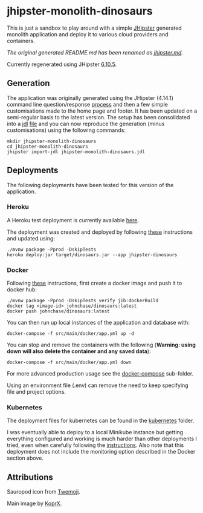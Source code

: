 # jhipster-monolith-dinosaurs

This is just a sandbox to play around with a simple [JHipster](https://www.jhipster.tech/) generated monolith application and
deploy it to various cloud providers and containers.

_The original generated README.md has been renamed as [jhipster.md](jhipster.md)._

Currently regenerated using JHipster [6.10.5](https://www.jhipster.tech/documentation-archive/v6.10.5).

## Generation

The application was originally generated using the JHipster (4.14.1) command line question/response [process](https://www.jhipster.tech/creating-an-app/)
and then a few simple customisations made to the home page and footer. It has been updated on a semi-regular basis to the latest
version. The setup has been consolidated into a [jdl](https://www.jhipster.tech/jdl/) [file](https://github.com/RatJuggler/jhipster-jdl/blob/master/jhipster-monolith-dinosaurs.jh)
and you can now reproduce the generation (minus customisations) using the following commands:

    mkdir jhipster-monolith-dinosaurs
    cd jhipster-monolith-dinosaurs
    jhipster import-jdl jhipster-monolith-dinosaurs.jdl

## Deployments

The following deployments have been tested for this version of the application.

### Heroku

A Heroku test deployment is currently available [here](https://jhipster-dinosaurs.herokuapp.com/).

The deployment was created and deployed by following [these](https://www.jhipster.tech/heroku/) instructions and updated using:

    ./mvnw package -Pprod -DskipTests
    heroku deploy:jar target/dinosaurs.jar --app jhipster-dinosaurs

### Docker

Following [these](https://www.jhipster.tech/docker-compose/) instructions, first create a docker image and push it to docker hub:

    ./mvnw package -Pprod -DskipTests verify jib:dockerBuild
    docker tag <image-id> johnchase/dinosaurs:latest
    docker push johnchase/dinosaurs:latest

You can then run up local instances of the application and database with:

    docker-compose -f src/main/docker/app.yml up -d

You can stop and remove the containers with the following (**Warning: using down will also delete the container and any
saved data**):

    docker-compose -f src/main/docker/app.yml down

For more advanced production usage see the [docker-compose](https://github.com/RatJuggler/jhipster-monolith-dinosaurs/tree/master/docker-compose)
sub-folder.

Using an environment file (.env) can remove the need to keep specifying file and project options.

### Kubernetes

The deployment files for kubernetes can be found in the [kubernetes](https://github.com/RatJuggler/jhipster-monolith-dinosaurs/tree/master/kubernetes)
folder.

I was eventually able to deploy to a local Minikube instance but getting everything configured and working is much harder than
other deployments I tried, even when carefully following the [instructions](https://www.jhipster.tech/kubernetes/). Also note that
this deployment does not include the monitoring option described in the Docker section above.

## Attributions

Sauropod icon from [Twemoji](https://twemoji.twitter.com/content/twemoji-twitter/en.html).

Main image by [KoprX](https://commons.wikimedia.org/wiki/User:KoprX).
